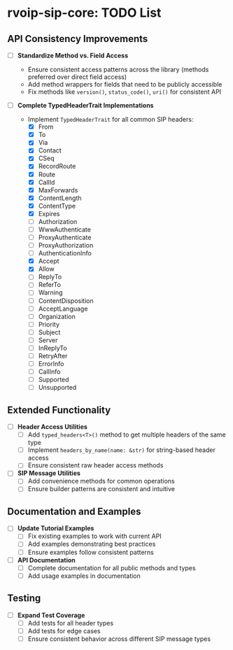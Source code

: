 # rvoip-sip-core: TODO List

## API Consistency Improvements

- [ ] **Standardize Method vs. Field Access**
  - Ensure consistent access patterns across the library (methods preferred over direct field access)
  - Add method wrappers for fields that need to be publicly accessible
  - Fix methods like `version()`, `status_code()`, `uri()` for consistent API

- [ ] **Complete TypedHeaderTrait Implementations**
  - Implement `TypedHeaderTrait` for all common SIP headers:
    - [x] From
    - [x] To
    - [x] Via
    - [x] Contact
    - [x] CSeq
    - [x] RecordRoute
    - [x] Route
    - [x] CallId
    - [x] MaxForwards
    - [x] ContentLength
    - [x] ContentType
    - [x] Expires
    - [ ] Authorization
    - [ ] WwwAuthenticate
    - [ ] ProxyAuthenticate
    - [ ] ProxyAuthorization
    - [ ] AuthenticationInfo
    - [x] Accept
    - [x] Allow
    - [ ] ReplyTo
    - [ ] ReferTo
    - [ ] Warning
    - [ ] ContentDisposition
    - [ ] AcceptLanguage
    - [ ] Organization
    - [ ] Priority
    - [ ] Subject
    - [ ] Server
    - [ ] InReplyTo
    - [ ] RetryAfter
    - [ ] ErrorInfo
    - [ ] CallInfo
    - [ ] Supported
    - [ ] Unsupported

## Extended Functionality

- [ ] **Header Access Utilities**
  - [ ] Add `typed_headers<T>()` method to get multiple headers of the same type
  - [ ] Implement `headers_by_name(name: &str)` for string-based header access
  - [ ] Ensure consistent raw header access methods

- [ ] **SIP Message Utilities**
  - [ ] Add convenience methods for common operations
  - [ ] Ensure builder patterns are consistent and intuitive

## Documentation and Examples

- [ ] **Update Tutorial Examples**
  - [ ] Fix existing examples to work with current API
  - [ ] Add examples demonstrating best practices
  - [ ] Ensure examples follow consistent patterns

- [ ] **API Documentation**
  - [ ] Complete documentation for all public methods and types
  - [ ] Add usage examples in documentation

## Testing

- [ ] **Expand Test Coverage**
  - [ ] Add tests for all header types
  - [ ] Add tests for edge cases
  - [ ] Ensure consistent behavior across different SIP message types 